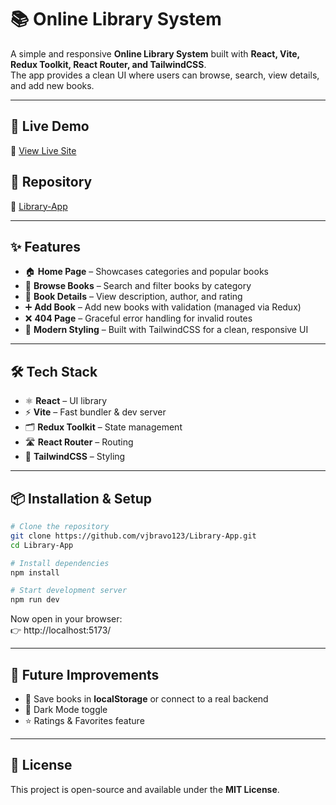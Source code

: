# 📚 Online Library System  

A simple and responsive **Online Library System** built with **React, Vite, Redux Toolkit, React Router, and TailwindCSS**.  
The app provides a clean UI where users can browse, search, view details, and add new books.  

---

## 🚀 Live Demo  
🔗 [View Live Site](https://your-live-link-here)  

## 📂 Repository  
🔗 [Library-App](https://github.com/vjbravo123/Library-App)  

---

## ✨ Features  
- 🏠 **Home Page** – Showcases categories and popular books  
- 🔎 **Browse Books** – Search and filter books by category  
- 📖 **Book Details** – View description, author, and rating  
- ➕ **Add Book** – Add new books with validation (managed via Redux)  
- ❌ **404 Page** – Graceful error handling for invalid routes  
- 🎨 **Modern Styling** – Built with TailwindCSS for a clean, responsive UI  

---

## 🛠️ Tech Stack  
- ⚛️ **React** – UI library  
- ⚡ **Vite** – Fast bundler & dev server  
- 🗂️ **Redux Toolkit** – State management  
- 🛣️ **React Router** – Routing  
- 🎨 **TailwindCSS** – Styling  

---

## 📦 Installation & Setup  

```bash
# Clone the repository
git clone https://github.com/vjbravo123/Library-App.git
cd Library-App

# Install dependencies
npm install

# Start development server
npm run dev
```

Now open in your browser:  
👉 http://localhost:5173/  

---

## 📌 Future Improvements  
- 💾 Save books in **localStorage** or connect to a real backend  
- 🌙 Dark Mode toggle  
- ⭐ Ratings & Favorites feature  

---

## 📜 License  
This project is open-source and available under the **MIT License**.  
